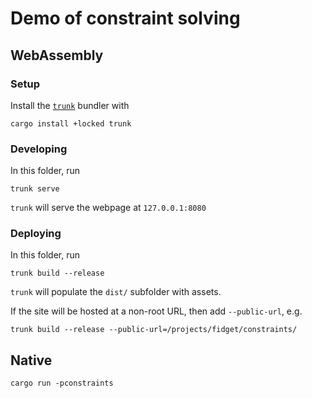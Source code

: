 # Demo of constraint solving
## WebAssembly
### Setup
Install the [`trunk`](https://trunkrs.dev/) bundler with
```
cargo install +locked trunk
```
### Developing
In this folder, run
```
trunk serve
```
`trunk` will serve the webpage at `127.0.0.1:8080`

### Deploying
In this folder, run
```
trunk build --release
```
`trunk` will populate the `dist/` subfolder with assets.

If the site will be hosted at a non-root URL, then add `--public-url`, e.g.
```
trunk build --release --public-url=/projects/fidget/constraints/
```

## Native
```
cargo run -pconstraints
```
